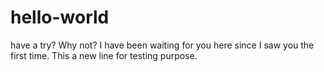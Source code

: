 # hello-world
have a try?
Why not? I have been waiting for you here since I saw you the first time.
This a new line for testing purpose.

